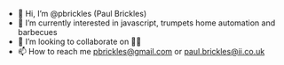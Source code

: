 - 👋 Hi, I’m @pbrickles (Paul Brickles)
- 👀 I’m currently interested in javascript, trumpets home automation and barbecues
- 💞️ I’m looking to collaborate on 🤷‍♂️
- 📫 How to reach me pbrickles@gmail.com or paul.brickles@ii.co.uk
